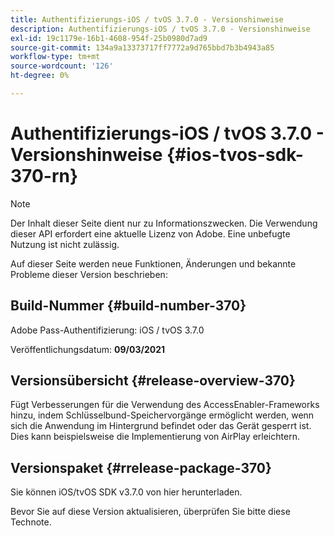 ```yaml
---
title: Authentifizierungs-iOS / tvOS 3.7.0 - Versionshinweise
description: Authentifizierungs-iOS / tvOS 3.7.0 - Versionshinweise
exl-id: 19c1179e-16b1-4608-954f-25b0980d7ad9
source-git-commit: 134a9a13373717ff7772a9d765bbd7b3b4943a85
workflow-type: tm+mt
source-wordcount: '126'
ht-degree: 0%

---
```


# Authentifizierungs-iOS / tvOS 3.7.0 - Versionshinweise {#ios-tvos-sdk-370-rn}

>[!NOTE]
>
>Der Inhalt dieser Seite dient nur zu Informationszwecken. Die Verwendung dieser API erfordert eine aktuelle Lizenz von Adobe. Eine unbefugte Nutzung ist nicht zulässig.

Auf dieser Seite werden neue Funktionen, Änderungen und bekannte Probleme dieser Version beschrieben:

## Build-Nummer {#build-number-370}

Adobe Pass-Authentifizierung: iOS / tvOS 3.7.0

Veröffentlichungsdatum: **09/03/2021**

## Versionsübersicht {#release-overview-370}

Fügt Verbesserungen für die Verwendung des AccessEnabler-Frameworks hinzu, indem Schlüsselbund-Speichervorgänge ermöglicht werden, wenn sich die Anwendung im Hintergrund befindet oder das Gerät gesperrt ist. Dies kann beispielsweise die Implementierung von AirPlay erleichtern.

## Versionspaket {#rrelease-package-370}

Sie können iOS/tvOS SDK v3.7.0 von hier herunterladen.

Bevor Sie auf diese Version aktualisieren, überprüfen Sie bitte diese Technote.
